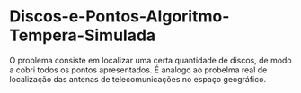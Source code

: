 # Discos-e-Pontos-Algoritmo-Tempera-Simulada
O problema consiste em localizar uma certa quantidade de discos, de modo a cobri todos os pontos apresentados. É analogo ao probelma real de localização das antenas de telecomunicações no espaço geográfico.
